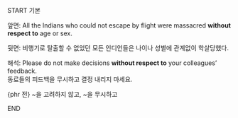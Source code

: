 START
기본

앞면:
All the Indians who could not escape by flight were massacred **without respect to** age or sex.

뒷면:
비행기로 탈출할 수 없었던 모든 인디언들은 나이나 성별에 관계없이 학살당했다.

해석:
Please do not make decisions **without respect to** your colleagues’ feedback.  
동료들의 피드백을 무시하고 결정 내리지 마세요.

{phr 전} ~을 고려하지 않고, ~을 무시하고
<!--ID: 1743042700397-->
END
